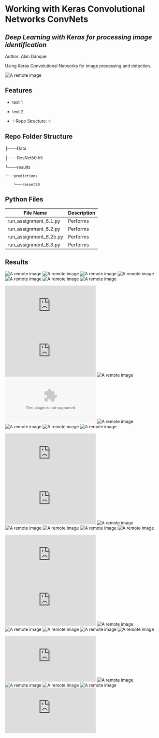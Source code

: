 
# Working with Keras Convolutional Networks ConvNets
## _Deep Learning with Keras for processing image identification_

Author: Alan Danque

Using Keras Convolutional Networks for image processing and detection.

![A remote image](https://adanque.github.io/assets/img/KerasConvolutional.jpg)

## Features
- text 1
- text 2


- ✨Repo Structure: ✨

## Repo Folder Structure

├───Data

├───ResNet50.h5

└───results

    └───predictions

        └───resnet50

## Python Files

| File Name  | Description |
| ------ | ------ |
| run_assignment_6.1.py | Performs |
| run_assignment_6.2.py | Performs |
| run_assignment_6.2b.py | Performs |
| run_assignment_6.3.py | Performs |

## Results

![A remote image](https://github.com/adanque/Working-with-Keras-Convolutional-Networks-ConvNets/blob/main/results/Assignment_6.1_Confusion%20Matrix.png)
![A remote image](https://github.com/adanque/Working-with-Keras-Convolutional-Networks-ConvNets/blob/main/results/Assignment_6.1_Correct%20Predictions%20Sample.png)
![A remote image](https://github.com/adanque/Working-with-Keras-Convolutional-Networks-ConvNets/blob/main/results/Assignment_6.1_Digit%20Review.png)
![A remote image](https://github.com/adanque/Working-with-Keras-Convolutional-Networks-ConvNets/blob/main/results/Assignment_6.1_imagetopredict.png)
![A remote image](https://github.com/adanque/Working-with-Keras-Convolutional-Networks-ConvNets/blob/main/results/Assignment_6.1_Incorrect%20Predictions.png)
![A remote image](https://github.com/adanque/Working-with-Keras-Convolutional-Networks-ConvNets/blob/main/results/Assignment_6.1_Model%20Accuracy%20Validation.png)
![A remote image](https://github.com/adanque/Working-with-Keras-Convolutional-Networks-ConvNets/blob/main/results/Assignment_6.1_Model%20Loss%20Validation.png)

![A remote image](https://github.com/adanque/Working-with-Keras-Convolutional-Networks-ConvNets/blob/main/results/Assignment_6.1_ModelSummary1.txt)
![A remote image](https://github.com/adanque/Working-with-Keras-Convolutional-Networks-ConvNets/blob/main/results/Assignment_6.1_ModelSummary2.txt)
![A remote image](https://github.com/adanque/Working-with-Keras-Convolutional-Networks-ConvNets/blob/main/results/Assignment_6.1_Pixel%20Value%20Distribution.png)
![A remote image](https://github.com/adanque/Working-with-Keras-Convolutional-Networks-ConvNets/blob/main/results/Assignment_6.1_PredictedValues.csv)
![A remote image](https://github.com/adanque/Working-with-Keras-Convolutional-Networks-ConvNets/blob/main/results/Assignment_6.1_Sample%20Review%20of%209%20Digits.png)
![A remote image](https://github.com/adanque/Working-with-Keras-Convolutional-Networks-ConvNets/blob/main/results/Assignment_6.2A_Confusion%20Matrix.png)
![A remote image](https://github.com/adanque/Working-with-Keras-Convolutional-Networks-ConvNets/blob/main/results/Assignment_6.2A_Correct%20Predictions%20Sample.png)
![A remote image](https://github.com/adanque/Working-with-Keras-Convolutional-Networks-ConvNets/blob/main/results/Assignment_6.2A_Incorrect%20Predictions.png)

![A remote image](https://github.com/adanque/Working-with-Keras-Convolutional-Networks-ConvNets/blob/main/results/Assignment_6.2A_ModelSummary.txt)
![A remote image](https://github.com/adanque/Working-with-Keras-Convolutional-Networks-ConvNets/blob/main/results/Assignment_6.2A_ModelSummary_AfterLoad.txt)
![A remote image](https://github.com/adanque/Working-with-Keras-Convolutional-Networks-ConvNets/blob/main/results/Assignment_6.2A_Sample%20Review%20of%209%20CiFar%20Image.png)
![A remote image](https://github.com/adanque/Working-with-Keras-Convolutional-Networks-ConvNets/blob/main/results/Assignment_6.2A_Summarized_Diagnostics_Plot.png)
![A remote image](https://github.com/adanque/Working-with-Keras-Convolutional-Networks-ConvNets/blob/main/results/Assignment_6.2B_Confusion%20Matrix.png)
![A remote image](https://github.com/adanque/Working-with-Keras-Convolutional-Networks-ConvNets/blob/main/results/Assignment_6.2B_Correct%20Predictions%20Sample.png)
![A remote image](https://github.com/adanque/Working-with-Keras-Convolutional-Networks-ConvNets/blob/main/results/Assignment_6.2B_Incorrect%20Predictions.png)

![A remote image](https://github.com/adanque/Working-with-Keras-Convolutional-Networks-ConvNets/blob/main/results/Assignment_6.2B_ModelSummary.txt)
![A remote image](https://github.com/adanque/Working-with-Keras-Convolutional-Networks-ConvNets/blob/main/results/Assignment_6.2B_ModelSummary_AfterLoad.txt)
![A remote image](https://github.com/adanque/Working-with-Keras-Convolutional-Networks-ConvNets/blob/main/results/Assignment_6.2B_Sample%20Review%20of%209%20CiFar%20Image.png)
![A remote image](https://github.com/adanque/Working-with-Keras-Convolutional-Networks-ConvNets/blob/main/results/Assignment_6.2B_Summarized_Diagnostics_Plot.png)
![A remote image](https://github.com/adanque/Working-with-Keras-Convolutional-Networks-ConvNets/blob/main/results/Assignment_6.2_Confusion%20Matrix.png)
![A remote image](https://github.com/adanque/Working-with-Keras-Convolutional-Networks-ConvNets/blob/main/results/Assignment_6.2_Correct%20Predictions%20Sample.png)
![A remote image](https://github.com/adanque/Working-with-Keras-Convolutional-Networks-ConvNets/blob/main/results/Assignment_6.2_Incorrect%20Predictions.png)

![A remote image](https://github.com/adanque/Working-with-Keras-Convolutional-Networks-ConvNets/blob/main/results/Assignment_6.2_ModelSummary.txt)
![A remote image](https://github.com/adanque/Working-with-Keras-Convolutional-Networks-ConvNets/blob/main/results/Assignment_6.2_Sample%20Review%20of%209%20CiFar%20Image.png)
![A remote image](https://github.com/adanque/Working-with-Keras-Convolutional-Networks-ConvNets/blob/main/results/Assignment_6.2_Summarized_Diagnostics_Plot.png)
![A remote image](https://github.com/adanque/Working-with-Keras-Convolutional-Networks-ConvNets/blob/main/results/Assignment_6.2_Summarized_Diagnostics_Plot_Epochs_10.png)
![A remote image](https://github.com/adanque/Working-with-Keras-Convolutional-Networks-ConvNets/blob/main/results/Assignment_6.2_Summarized_Diagnostics_Plot_Epochs_30.png)
![A remote image](https://github.com/adanque/Working-with-Keras-Convolutional-Networks-ConvNets/blob/main/results/Assignment_6.3_ModelSummary_AfterLoad.txt)
